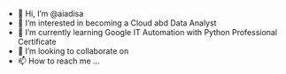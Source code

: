 - 👋 Hi, I’m @aiadisa
- 👀 I’m interested in becoming a Cloud abd Data Analyst
- 🌱 I’m currently learning Google IT Automation with Python Professional Certificate
- 💞️ I’m looking to collaborate on 
- 📫 How to reach me ...

<!---
aiadisa/aiadisa is a ✨ special ✨ repository because its `README.md` (this file) appears on your GitHub profile.
You can click the Preview link to take a look at your changes.
--->
